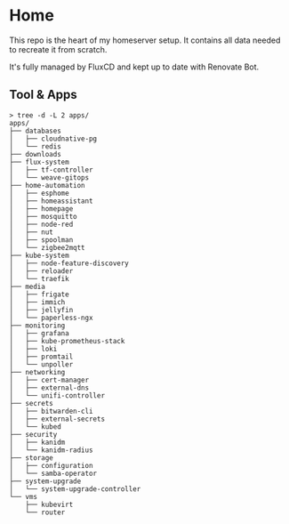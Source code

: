 # Home
This repo is the heart of my homeserver setup. It contains all data needed to recreate it from scratch.

It's fully managed by FluxCD and kept up to date with Renovate Bot.

## Tool & Apps
```
> tree -d -L 2 apps/
apps/
├── databases
│   ├── cloudnative-pg
│   └── redis
├── downloads
├── flux-system
│   ├── tf-controller
│   └── weave-gitops
├── home-automation
│   ├── esphome
│   ├── homeassistant
│   ├── homepage
│   ├── mosquitto
│   ├── node-red
│   ├── nut
│   ├── spoolman
│   └── zigbee2mqtt
├── kube-system
│   ├── node-feature-discovery
│   ├── reloader
│   └── traefik
├── media
│   ├── frigate
│   ├── immich
│   ├── jellyfin
│   └── paperless-ngx
├── monitoring
│   ├── grafana
│   ├── kube-prometheus-stack
│   ├── loki
│   ├── promtail
│   └── unpoller
├── networking
│   ├── cert-manager
│   ├── external-dns
│   └── unifi-controller
├── secrets
│   ├── bitwarden-cli
│   ├── external-secrets
│   └── kubed
├── security
│   ├── kanidm
│   └── kanidm-radius
├── storage
│   ├── configuration
│   └── samba-operator
├── system-upgrade
│   └── system-upgrade-controller
└── vms
    ├── kubevirt
    └── router
```
